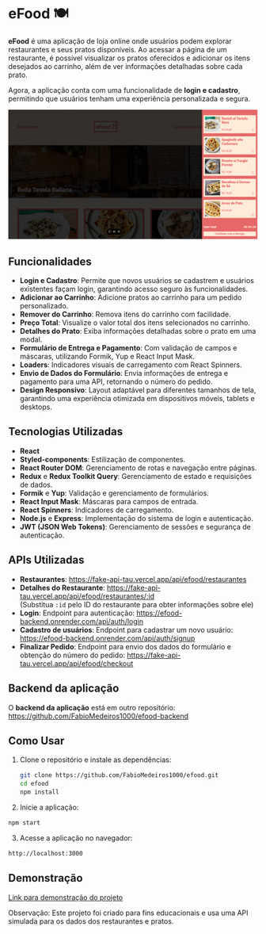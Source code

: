 # eFood 🍽️

**eFood** é uma aplicação de loja online onde usuários podem explorar restaurantes e seus pratos disponíveis. Ao acessar a página de um restaurante, é possível visualizar os pratos oferecidos e adicionar os itens desejados ao carrinho, além de ver informações detalhadas sobre cada prato.

Agora, a aplicação conta com uma funcionalidade de **login e cadastro**, permitindo que usuários tenham uma experiência personalizada e segura.

![Carrinho de Compras](./carrinho.png)

## Funcionalidades

- **Login e Cadastro**: Permite que novos usuários se cadastrem e usuários existentes façam login, garantindo acesso seguro às funcionalidades.
- **Adicionar ao Carrinho**: Adicione pratos ao carrinho para um pedido personalizado.
- **Remover do Carrinho**: Remova itens do carrinho com facilidade.
- **Preço Total**: Visualize o valor total dos itens selecionados no carrinho.
- **Detalhes do Prato**: Exiba informações detalhadas sobre o prato em uma modal.
- **Formulário de Entrega e Pagamento**: Com validação de campos e máscaras, utilizando Formik, Yup e React Input Mask.
- **Loaders**: Indicadores visuais de carregamento com React Spinners.
- **Envio de Dados do Formulário**: Envia informações de entrega e pagamento para uma API, retornando o número do pedido.
- **Design Responsivo**: Layout adaptável para diferentes tamanhos de tela, garantindo uma experiência otimizada em dispositivos móveis, tablets e desktops.

## Tecnologias Utilizadas

- **React**
- **Styled-components**: Estilização de componentes.
- **React Router DOM**: Gerenciamento de rotas e navegação entre páginas.
- **Redux** e **Redux Toolkit Query**: Gerenciamento de estado e requisições de dados.
- **Formik** e **Yup**: Validação e gerenciamento de formulários.
- **React Input Mask**: Máscaras para campos de entrada.
- **React Spinners**: Indicadores de carregamento.
- **Node.js** e **Express**: Implementação do sistema de login e autenticação.
- **JWT (JSON Web Tokens)**: Gerenciamento de sessões e segurança de autenticação.

## APIs Utilizadas

- **Restaurantes**: https://fake-api-tau.vercel.app/api/efood/restaurantes
- **Detalhes do Restaurante**: https://fake-api-tau.vercel.app/api/efood/restaurantes/:id  
  (Substitua `:id` pelo ID do restaurante para obter informações sobre ele)
- **Login**: Endpoint para autenticação: https://efood-backend.onrender.com/api/auth/login
- **Cadastro de usuários**: Endpoint para cadastrar um novo usuário: https://efood-backend.onrender.com/api/auth/signup
- **Finalizar Pedido**: Endpoint para envio dos dados do formulário e obtenção do número do pedido: https://fake-api-tau.vercel.app/api/efood/checkout

## Backend da aplicação

O **backend da aplicação** está em outro repositório: https://github.com/FabioMedeiros1000/efood-backend

## Como Usar

1. Clone o repositório e instale as dependências:

   ```bash
   git clone https://github.com/FabioMedeiros1000/efood.git
   cd efood
   npm install
   ```

2. Inicie a aplicação:

```bash
npm start
```

3. Acesse a aplicação no navegador:

```bash
http://localhost:3000
```

## Demonstração

[Link para demonstração do projeto](https://efood-flm.vercel.app/)

Observação: Este projeto foi criado para fins educacionais e usa uma API simulada para os dados dos restaurantes e pratos.
